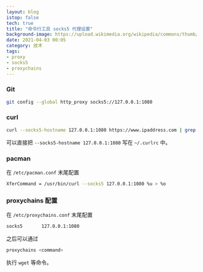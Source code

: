 ```yaml
---
layout: blog
istop: false
tech: true
title: "命令行工具 socks5 代理设置"
background-image: https://upload.wikimedia.org/wikipedia/commons/thumb/3/35/Tux.svg/225px-Tux.svg.png
date: 2021-04-03 00:05
category: 技术
tags:
- proxy
- socks5
- proxychains
---
```


### Git

```bash
git config --global http_proxy socks5://127.0.0.1:1080
```

### curl

```bash
curl --socks5-hostname 127.0.0.1:1080 https://www.ipaddress.com | grep "My IPv4"
```

可以直接把 ` --socks5-hostname 127.0.0.1:1080 ` 写在 `~/.curlrc` 中。

### pacman

在 `/etc/pacman.conf` 末尾配置

```bash
XferCommand = /usr/bin/curl --socks5 127.0.0.1:1080 %u > %o
```

### proxychains 配置

在 `/etc/proxychains.conf` 末尾配置

```bash
socks5       127.0.0.1:1080
```

之后可以通过

```bash
proxychains <command>
```

执行 `wget` 等命令。

